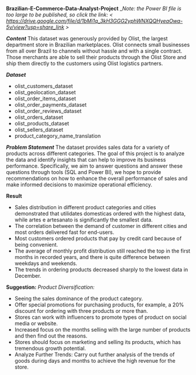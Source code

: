 **Brazilian-E-Commerce-Data-Analyst-Project**
__Note: the Power BI file is too large to be published, so click the link: < https://drive.google.com/file/d/1bMi1q_3kH3GGG2yphWNXQQHyeaOwa-5v/view?usp=share_link >_

**_Content_**
This dataset was generously provided by Olist, the largest department store in Brazilian marketplaces.
Olist connects small businesses from all over Brazil to channels without hassle and with a single contract.
Those merchants are able to sell their products through the Olist Store and ship them directly to the customers using Olist logistics partners.

_**Dataset**_
- olist_customers_dataset
- olist_geolocation_dataset
- olist_order_items_dataset
- olist_order_payments_dataset
- olist_order_reviews_dataset
- olist_orders_dataset
- olist_products_dataset
- olist_sellers_dataset
- product_category_name_translation

_**Problem Statement**_
The dataset provides sales data for a variety of products across different categories.
The goal of this project is to analyze the data and identify insights that can help to improve its business performance.
Specifically, we aim to answer questions and answer these questions through tools (SQL and Power BI), we hope to provide recommendations on how to enhance the overall performance of sales and make informed decisions to maximize operational efficiency.

**Result**
- Sales distribution in different product categories and cities demonstrated that utilidates domesticas ordered with the highest data, while artes e artesanato is significantly the smallest data.
- The correlation between the demand of customer in different cities and most orders delivered fast for end-users.
- Most customers ordered products that pay by credit card because of being convenient.
- The average of monthly profit distribution still reached the top in the first months in recorded years, and there is quite difference between weekdays and weekends.
- The trends in ordering products decreased sharply to the lowest data in December.

**Suggestion:**
_Product Diversification:_
- Seeing the sales dominance of the product category.
- Offer special promotions for purchasing products, for example, a 20% discount for ordering with three products or more than.
- Stores can work with influencers to promote types of product on social media or website.
- Increased focus on the months selling with the large number of products and then find out the reasons.
- Stores should focus on marketing and selling its products, which has tremendous growth potential.
- Analyze Further Trends: Carry out further analysis of the trends of goods during days and months to achieve the high revenue for the store.
